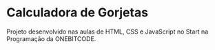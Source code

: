 ﻿# Calculadora de Gorjetas
 
 Projeto desenvolvido nas aulas de HTML, CSS e JavaScript no Start na Programação da ONEBITCODE.
 
